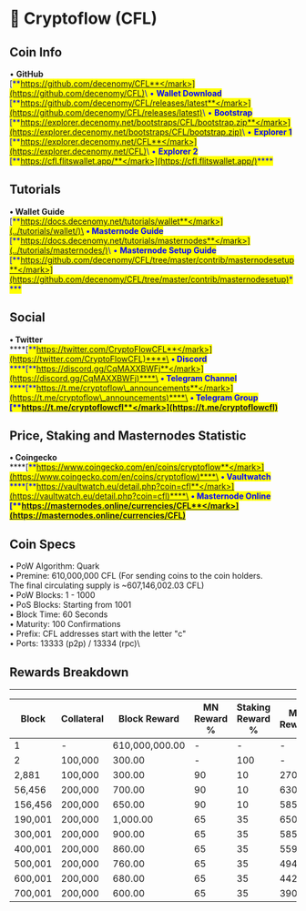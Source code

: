 # 🔸 Cryptoflow (CFL)

## Coin Info

• **GitHub**\
[<mark style="color:blue;">**https://github.com/decenomy/CFL**</mark>](https://github.com/decenomy/CFL)<mark style="color:blue;"></mark>\ <mark style="color:blue;"></mark>• **Wallet Download**\
[<mark style="color:blue;">**https://github.com/decenomy/CFL/releases/latest**</mark>](https://github.com/decenomy/CFL/releases/latest)<mark style="color:blue;"></mark>\ <mark style="color:blue;"></mark>• **Bootstrap**\
[<mark style="color:blue;">**https://explorer.decenomy.net/bootstraps/CFL/bootstrap.zip**</mark>](https://explorer.decenomy.net/bootstraps/CFL/bootstrap.zip)<mark style="color:blue;"></mark>\ <mark style="color:blue;"></mark>• **Explorer 1** \
[<mark style="color:blue;">**https://explorer.decenomy.net/CFL**</mark>](https://explorer.decenomy.net/CFL)<mark style="color:blue;"></mark>\ <mark style="color:blue;"></mark>• **Explorer 2**\
[<mark style="color:blue;">**https://cfl.flitswallet.app/**</mark>](https://cfl.flitswallet.app/)<mark style="color:blue;">****</mark>

## Tutorials

**• Wallet Guide**\
[<mark style="color:blue;">**https://docs.decenomy.net/tutorials/wallet**</mark>](../tutorials/wallet/)\
**• Masternode Guide**\
[<mark style="color:blue;">**https://docs.decenomy.net/tutorials/masternodes**</mark>](../tutorials/masternodes/)<mark style="color:blue;"></mark>\ <mark style="color:blue;"></mark>• **Masternode Setup Guide**\
[<mark style="color:blue;">**https://github.com/decenomy/CFL/tree/master/contrib/masternodesetup**</mark>](https://github.com/decenomy/CFL/tree/master/contrib/masternodesetup)<mark style="color:blue;">****</mark>

## Social

**• Twitter**\
****[<mark style="color:blue;">**https://twitter.com/CryptoFlowCFL**</mark>](https://twitter.com/CryptoFlowCFL)****\
**• Discord**\
****[<mark style="color:blue;">**https://discord.gg/CqMAXXBWFj**</mark>](https://discord.gg/CqMAXXBWFj)****\
**• Telegram Channel**\
****[<mark style="color:blue;">**https://t.me/cryptoflow\_announcements**</mark>](https://t.me/cryptoflow\_announcements)****\
**• Telegram Group**\
****[<mark style="color:blue;">**https://t.me/cryptoflowcfl**</mark>](https://t.me/cryptoflowcfl)<mark style="color:blue;">****</mark>

## Price, Staking and Masternodes Statistic

**• Coingecko**\
****[<mark style="color:blue;">**https://www.coingecko.com/en/coins/cryptoflow**</mark>](https://www.coingecko.com/en/coins/cryptoflow)****\
**• Vaultwatch**\
****[<mark style="color:blue;">**https://vaultwatch.eu/detail.php?coin=cfl**</mark>](https://vaultwatch.eu/detail.php?coin=cfl)****\
**• Masternode Online**\
****[<mark style="color:blue;">**https://masternodes.online/currencies/CFL**</mark>](https://masternodes.online/currencies/CFL)<mark style="color:blue;">****</mark>

## Coin Specs

• PoW Algorithm: Quark\
• Premine: 610,000,000 CFL (For sending coins to the coin holders. \
&#x20;  The final circulating supply is \~607,146,002.03 CFL)\
• PoW Blocks: 1 - 1000\
• PoS Blocks: Starting from 1001\
• Block Time: 60 Seconds\
• Maturity: 100 Confirmations\
• Prefix: CFL addresses start with the letter "c"\
• Ports: 13333 (p2p) / 13334 (rpc)\


## Rewards Breakdown

***

| Block   | Collateral | Block Reward   | MN Reward % | Staking Reward % | MN Reward | Staker Reward |
| ------- | ---------- | -------------- | ----------- | ---------------- | --------- | ------------- |
| 1       | -          | 610,000,000.00 | -           | -                | -         | -             |
| 2       | 100,000    | 300.00         | -           | 100              | -         | 300.00        |
| 2,881   | 100,000    | 300.00         | 90          | 10               | 270.00    | 30.00         |
| 56,456  | 200,000    | 700.00         | 90          | 10               | 630.00    | 70.00         |
| 156,456 | 200,000    | 650.00         | 90          | 10               | 585.00    | 65.00         |
| 190,001 | 200,000    | 1,000.00       | 65          | 35               | 650.00    | 350.00        |
| 300,001 | 200,000    | 900.00         | 65          | 35               | 585.00    | 315.00        |
| 400,001 | 200,000    | 860.00         | 65          | 35               | 559.00    | 301.00        |
| 500,001 | 200,000    | 760.00         | 65          | 35               | 494.00    | 266.00        |
| 600,001 | 200,000    | 680.00         | 65          | 35               | 442.00    | 238.00        |
| 700,001 | 200,000    | 600.00         | 65          | 35               | 390.00    | 210.00        |
